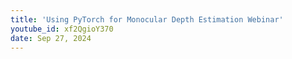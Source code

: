 ```yaml
---
title: 'Using PyTorch for Monocular Depth Estimation Webinar'
youtube_id: xf2QgioY370
date: Sep 27, 2024
---
```

